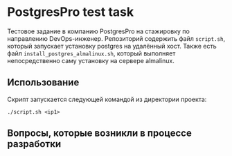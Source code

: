 # PostgresPro test task

Тестовое задание в компанию PostgresPro на стажировку по направлению DevOps-инженер.
Репозиторий содержить файл `script.sh`, который запускает установку postgres на удалённый хост.
Также есть файл `install_postgres_almalinux.sh`, который выполняет непосредственно саму установку
на сервере almalinux.

## Использование
Скрипт запускается следующей командой из директории проекта:
```
./script.sh <ip1>
```

## Вопросы, которые возникли в процессе разработки
